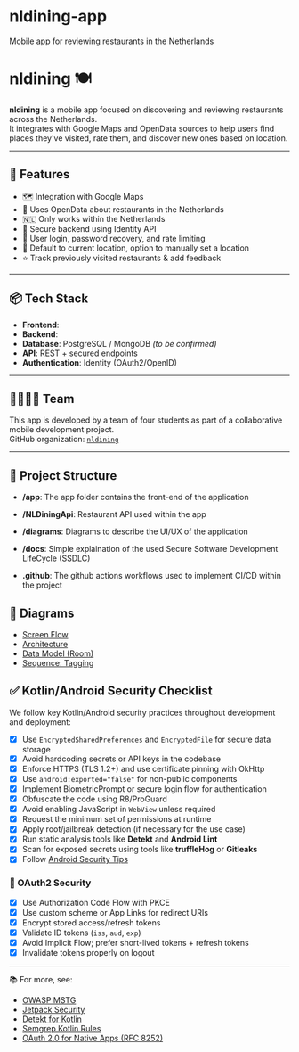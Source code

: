 # nldining-app
Mobile app for reviewing restaurants in the Netherlands

# nldining 🍽️

**nldining** is a mobile app focused on discovering and reviewing restaurants across the Netherlands.  
It integrates with Google Maps and OpenData sources to help users find places they've visited, rate them, and discover new ones based on location.

---

## 🚀 Features

- 🗺️ Integration with Google Maps
- 🧾 Uses OpenData about restaurants in the Netherlands
- 🇳🇱 Only works within the Netherlands
- 🔐 Secure backend using Identity API
- 🧑 User login, password recovery, and rate limiting
- 📍 Default to current location, option to manually set a location
- ⭐ Track previously visited restaurants & add feedback

---

## 📦 Tech Stack

- **Frontend**: 
- **Backend**: 
- **Database**: PostgreSQL / MongoDB *(to be confirmed)*
- **API**: REST + secured endpoints
- **Authentication**: Identity (OAuth2/OpenID)

---

## 👨‍👩‍👧‍👦 Team

This app is developed by a team of four students as part of a collaborative mobile development project.  
GitHub organization: [`nldining`](https://github.com/nldining)

---

## 📂 Project Structure

- **/app**:
The app folder contains the front-end of the application

- **/NLDiningApi**:
Restaurant API used within the app

- **/diagrams**:
Diagrams to describe the UI/UX of the application

- **/docs**:
Simple explaination of the used Secure Software Development LifeCycle (SSDLC)

- **.github**:
The github actions workflows used to implement CI/CD within the project

## 🧩 Diagrams

- [Screen Flow](diagrams/flow-screen.md)
- [Architecture](diagrams/architecture.md)
- [Data Model (Room)](diagrams/data-model.md)
- [Sequence: Tagging](diagrams/tag-sequence.md)


## ✅ Kotlin/Android Security Checklist

We follow key Kotlin/Android security practices throughout development and deployment:

- [x] Use `EncryptedSharedPreferences` and `EncryptedFile` for secure data storage
- [x] Avoid hardcoding secrets or API keys in the codebase
- [x] Enforce HTTPS (TLS 1.2+) and use certificate pinning with OkHttp
- [x] Use `android:exported="false"` for non-public components
- [x] Implement BiometricPrompt or secure login flow for authentication
- [x] Obfuscate the code using R8/ProGuard
- [x] Avoid enabling JavaScript in `WebView` unless required
- [x] Request the minimum set of permissions at runtime
- [x] Apply root/jailbreak detection (if necessary for the use case)
- [x] Run static analysis tools like **Detekt** and **Android Lint**
- [x] Scan for exposed secrets using tools like **truffleHog** or **Gitleaks**
- [x] Follow [Android Security Tips](https://developer.android.com/privacy-and-security/security-tips)

### 🔐 OAuth2 Security

- [x] Use Authorization Code Flow with PKCE
- [x] Use custom scheme or App Links for redirect URIs
- [x] Encrypt stored access/refresh tokens
- [x] Validate ID tokens (`iss`, `aud`, `exp`)
- [x] Avoid Implicit Flow; prefer short-lived tokens + refresh tokens
- [x] Invalidate tokens properly on logout

---

📚 For more, see:
- [OWASP MSTG](https://owasp.org/www-project-mobile-security-testing-guide/)
- [Jetpack Security](https://developer.android.com/topic/security/data)
- [Detekt for Kotlin](https://detekt.dev/)
- [Semgrep Kotlin Rules](https://semgrep.dev/r?q=kotlin)
- [OAuth 2.0 for Native Apps (RFC 8252)](https://datatracker.ietf.org/doc/html/rfc8252)
